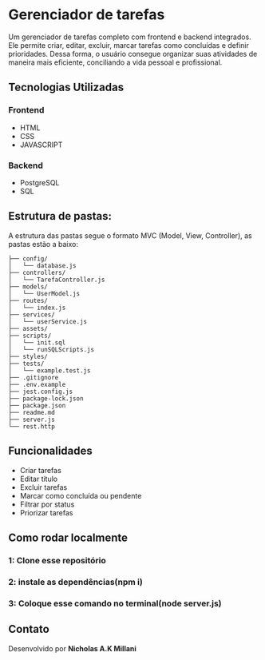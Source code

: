 #  Gerenciador de tarefas

Um gerenciador de tarefas completo com frontend e backend integrados. Ele permite criar, editar, excluir, marcar tarefas como concluídas e definir prioridades. Dessa forma, o usuário consegue organizar suas atividades de maneira mais eficiente, conciliando a vida pessoal e profissional.

##  Tecnologias Utilizadas

### Frontend
- HTML
- CSS
- JAVASCRIPT
### Backend
- PostgreSQL
- SQL
## Estrutura de pastas:
A estrutura das pastas segue o formato MVC (Model, View, Controller), as pastas estão a baixo:
```
├── config/               
│   └── database.js
├── controllers/           
│   └── TarefaController.js
├── models/                
│   └── UserModel.js
├── routes/                
│   └── index.js
├── services/             
│   └── userService.js
├── assets/                
├── scripts/
│   └── init.sql
│   └── runSQLScripts.js         
├── styles/                
├── tests/                 
│   └── example.test.js
├── .gitignore             
├── .env.example           
├── jest.config.js         
├── package-lock.json      
├── package.json           
├── readme.md              
├── server.js              
└── rest.http              
```

##  Funcionalidades

-  Criar tarefas
-  Editar título 
-  Excluir tarefas
-  Marcar como concluída ou pendente
-  Filtrar por status
-  Priorizar tarefas

## Como rodar localmente
### 1: Clone esse repositório
### 2: instale as dependências(npm i)
### 3: Coloque esse comando no terminal(node server.js)

##  Contato
Desenvolvido por **Nicholas A.K Millani**
